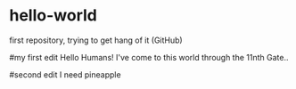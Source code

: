 # hello-world
first repository, trying to get hang of it (GitHub)

#my first edit
Hello Humans!
I've come to this world through the 11nth Gate..

#second edit
I need pineapple
